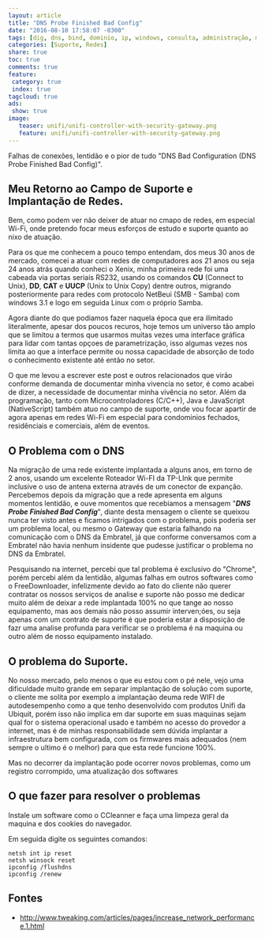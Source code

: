 ```yaml
---
layout: article
title: "DNS Probe Finished Bad Config"
date: "2016-08-10 17:58:07 -0300"
tags: [dig, dns, bind, dominio, ip, windows, consulta, administração, manutenção, nslookup, config, gateway, firewall, roter, roteador]
categories: [Suporte, Redes]
share: true
toc: true
comments: true
feature:
 category: true
 index: true
tagcloud: true
ads:
 show: true
image:
   teaser: unifi/unifi-controller-with-security-gateway.png
   feature: unifi/unifi-controller-with-security-gateway.png
---
```



Falhas de conexões, lentidão e o pior de tudo "DNS Bad Configuration (DNS Probe Finished Bad Config)".

<!--more-->

## Meu Retorno ao Campo de Suporte e Implantação de Redes.

Bem, como podem ver não deixer de atuar no cmapo de redes, em especial Wi-Fi, onde pretendo focar meus esforços de estudo e suporte quanto ao nixo de atuação.

Para os que me conhecem a pouco tempo entendam, dos meus 30 anos de mercado, comecei a atuar com redes de computadores aos 21 anos ou seja 24 anos atrás quando conheci o Xenix, minha primeira rede foi uma cabeada via portas seriais RS232, usando os comandos **CU** (Connect to Unix), **DD**, **CAT** e **UUCP** (Unix to Unix Copy) dentre outros, migrando posteriormente para redes com protocolo NetBeui (SMB - Samba) com windows 3.1 e logo em seguida Linux com o próprio Samba.

Agora diante do que podiamos fazer naquela época que era ilimitado literalmente, apesar dos poucos recuros, hoje temos um universo tão amplo que se limitou a termos que usarmos muitas vezes uma interface gráfica para lidar com tantas  opçoes de parametrização, isso algumas vezes nos limita ao que a interface permite ou nossa capacidade de absorção de todo o conhecimento existente até então no setor.

O que me levou a escrever este post e outros relacionados que virão conforme demanda de documentar minha vivencia no setor, é como acabei de dizer, a necessidade de documentar minha vivência no setor. Além da programação, tanto com Microcontroladores (C/C++), Java e JavaScript (NativeScript) também atuo no campo de suporte, onde vou focar apartir de agora apenas em redes Wi-Fi em especial para condominios fechados, residênciais e comerciais, além de eventos.

## O Problema com o DNS

Na migração de uma rede existente implantada a alguns anos, em torno de 2 anos, usando um excelente Roteador Wi-FI da TP-LInk que permite inclusive o uso de antena externa através de um conector de expanção. Percebemos depois da migração que a rede apresenta em alguns momentos lentidão, e ouve momentos que recebiamos a mensagem "***DNS Probe Finished Bad Config***", diante desta mensagem o cliente se queixou nunca ter visto antes e ficamos intrigados com o problema, pois poderia ser um problema local, ou mesmo o Gateway que estaria falhando na comunicação com o DNS da Embratel, já que conforme conversamos com a Embratel não havia nenhum insidente que pudesse justificar o problema no DNS da Embratel.

Pesquisando na internet, percebi que tal problema é exclusivo do "Chrome", porém percebi além da lentidão, algumas falhas em outros softwares como o FreeDownloader, infelizmente devido ao fato do cliente não querer contratar os nossos serviços de analise e suporte não posso me dedicar muito além de deixar a rede implantada 100% no que tange ao nosso equipamento, mas aos demais não posso assumir interven;óes, ou seja apenas com um contrato de suporte é que poderia estar a disposição de fazr uma analise profunda para verificar se o problema é na maquina ou outro além de nosso equipamento instalado.

## O problema do Suporte.

No nosso mercado, pelo menos o que eu estou com o pé nele, vejo uma dificuldade muito grande em separar implantação de solução com suporte, o cliente me solita por exemplo a implantação deuma rede WIFI de autodesempenho como a que tenho desenvolvido com produtos Unifi da Ubiquit, porém isso não implica em dar suporte em suas maquinas sejam qual for o sistema operacional usado e também no acesso do provedor a internet, mas é de minhas responsabilidade sem dúvida implantar a infraestrutura bem configurada, com os firmwares mais adequados (nem sempre o ultimo é o melhor) para que esta rede funcione 100%.

Mas no decorrer da implantação pode ocorrer novos problemas, como um registro corrompido, uma atualização dos softwares


## O que fazer para resolver o problemas

Instale um software como o CCleanner e faça uma limpeza geral da maquina e dos cookies do navegador.

Em seguida digite os seguintes comandos:

```Shell
netsh int ip reset
netsh winsock reset
ipconfig /flushdns
ipconfig /renew
```



## Fontes

* http://www.tweaking.com/articles/pages/increase_network_performance,1.html

